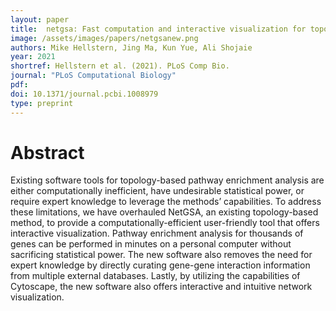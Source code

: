 ```yaml
---
layout: paper
title:  netgsa: Fast computation and interactive visualization for topology-based pathway enrichment analysis
image: /assets/images/papers/netgsanew.png
authors: Mike Hellstern, Jing Ma, Kun Yue, Ali Shojaie 
year: 2021
shortref: Hellstern et al. (2021). PLoS Comp Bio.
journal: "PLoS Computational Biology"
pdf: 
doi: 10.1371/journal.pcbi.1008979
type: preprint
---
```


# Abstract

Existing software tools for topology-based pathway enrichment analysis are either computationally inefficient, have undesirable statistical power, or require expert knowledge to leverage the methods’ capabilities. To address these limitations, we have overhauled NetGSA, an existing topology-based method, to provide a computationally-efficient user-friendly tool that offers interactive visualization. Pathway enrichment analysis for thousands of genes can be performed in minutes on a personal computer without sacrificing statistical power. The new software also removes the need for expert knowledge by directly curating gene-gene interaction information from multiple external databases. Lastly, by utilizing the capabilities of Cytoscape, the new software also offers interactive and intuitive network visualization.

